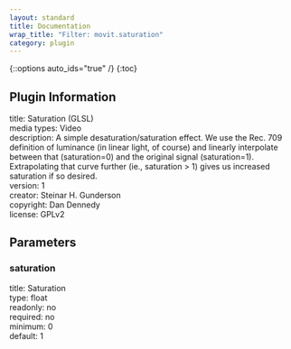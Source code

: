 ```yaml
---
layout: standard
title: Documentation
wrap_title: "Filter: movit.saturation"
category: plugin
---
```

{::options auto_ids="true" /}
{:toc}

## Plugin Information

title: Saturation (GLSL)  
media types:
Video  
description: A simple desaturation/saturation effect. We use the Rec. 709 definition of luminance (in linear light, of course) and linearly interpolate between that (saturation=0) and the original signal (saturation=1). Extrapolating that curve further (ie., saturation &gt; 1) gives us increased saturation if so desired.  
version: 1  
creator: Steinar H. Gunderson  
copyright: Dan Dennedy  
license: GPLv2  

## Parameters

### saturation

title: Saturation    
type: float  
readonly: no  
required: no  
minimum: 0  
default: 1  

